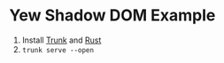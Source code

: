 # Yew Shadow DOM Example

1. Install [Trunk](https://trunkrs.dev) and [Rust](https://rustup.rs)
2. `trunk serve --open`
